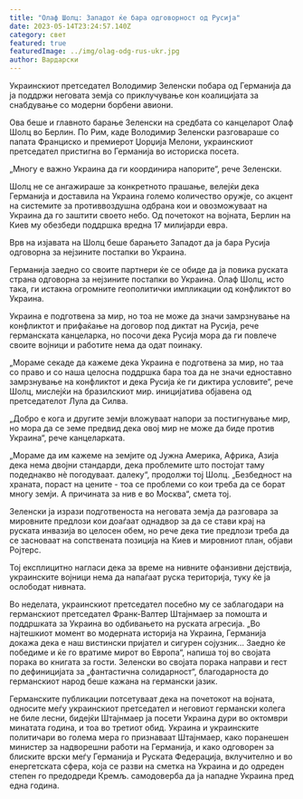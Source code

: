 ```yaml
---
title: "Олаф Шолц: Западот ќе бара одговорност од Русија"
date: 2023-05-14T23:24:57.140Z
category: свет
featured: true
featuredImage: ../img/olag-odg-rus-ukr.jpg
author: Вардарски
---
```

Украинскиот претседател Володимир Зеленски побара од Германија да ја поддржи неговата земја со приклучување кон коалицијата за снабдување со модерни борбени авиони.

Ова беше и главното барање Зеленски на средбата со канцеларот Олаф Шолц во Берлин. По Рим, каде Володимир Зеленски разговараше со папата Франциско и премиерот Џорџија Мелони, украинскиот претседател пристигна во Германија во историска посета.

„Многу е важно Украина да ги координира напорите“, рече Зеленски.

Шолц не се ангажираше за конкретното прашање, велејќи дека Германија и доставила на Украина големо количество оружје, со акцент на системите за противвоздушна одбрана кои и овозможуваат на Украина да го заштити своето небо. Од почетокот на војната, Берлин на Киев му обезбеди поддршка вредна 17 милијарди евра.

Врв на изјавата на Шолц беше барањето Западот да ја бара Русија одговорна за нејзините постапки во Украина.

Германија заедно со своите партнери ќе се обиде да ја повика руската страна одговорна за нејзините постапки во Украина. Олаф Шолц, исто така, ги истакна огромните геополитички импликации од конфликтот во Украина.

Украина е подготвена за мир, но тоа не може да значи замрзнување на конфликтот и прифаќање на договор под диктат на Русија, рече германската канцеларка, но посочи дека Русија мора да ги повлече своите војници и работите нема да одат поинаку.

„Мораме секаде да кажеме дека Украина е подготвена за мир, но таа со право и со наша целосна поддршка бара тоа да не значи едноставно замрзнување на конфликтот и дека Русија ќе ги диктира условите“, рече Шолц, мислејќи на бразилскиот мир. иницијатива објавена од претседателот Лула да Силва.

„Добро е кога и другите земји вложуваат напори за постигнување мир, но мора да се земе предвид дека овој мир не може да биде против Украина“, рече канцеларката.

„Мораме да им кажеме на земјите од Јужна Америка, Африка, Азија дека нема двојни стандарди, дека проблемите што постојат таму подеднакво нè погодуваат. далеку“, продолжи тој Шолц. „Безбедност на храната, пораст на цените - тоа се проблеми со кои треба да се борат многу земји. А причината за нив е во Москва“, смета тој.

Зеленски ја изрази подготвеноста на неговата земја да разговара за мировните предлози кои доаѓаат однадвор за да се стави крај на руската инвазија во целосен обем, но рече дека тие предлози треба да се засноваат на сопствената позиција на Киев и мировниот план, објави Ројтерс.

Тој експлицитно нагласи дека за време на нивните офанзивни дејствија, украинските војници нема да напаѓаат руска територија, туку ќе ја ослободат нивната.

Во неделата, украинскиот претседател посебно му се заблагодари на германскиот претседател Франк-Валтер Штајнмаер за помошта и поддршката за Украина во одбивањето на руската агресија. „Во најтешкиот момент во модерната историја на Украина, Германија докажа дека е наш вистински пријател и сигурен сојузник... Заедно ќе победиме и ќе го вратиме мирот во Европа“, напиша тој во својата порака во книгата за гости. Зеленски во својата порака направи и гест по дефиницијата за „фантастична солидарност“, благодарноста до германскиот народ беше кажана на германски јазик.

Германските публикации потсетуваат дека на почетокот на војната, односите меѓу украинскиот претседател и неговиот германски колега не биле лесни, бидејќи Штајнмаер ја посети Украина дури во октомври минатата година, и тоа во третиот обид. Украина и украинските политичари во голема мера го признаваат Штајнмаер, како поранешен министер за надворешни работи на Германија, и како одговорен за блиските врски меѓу Германија и Руската Федерација, вклучително и во енергетската сфера, која се разви на сметка на Украина и до одреден степен го предодреди Кремљ. самодоверба да ја нападне Украина пред една година.